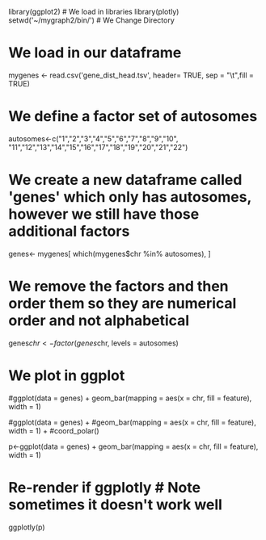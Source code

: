 library(ggplot2) # We load in libraries
library(plotly)
setwd('~/mygraph2/bin/')  # We Change Directory
# We load in our dataframe
 mygenes <- read.csv('gene_dist_head.tsv', header= TRUE, sep = "\t",fill = TRUE) 
# We define a factor set of autosomes
 autosomes<-c("1","2","3","4","5","6","7","8","9","10",
 "11","12","13","14","15","16","17","18","19","20","21","22")  
# We create a new dataframe called 'genes' which only has autosomes, however we still have those additional factors
 genes<- mygenes[ which(mygenes$chr %in% autosomes), ] 
# We remove the factors and then order them so they are numerical order and not alphabetical
 genes$chr <- factor(genes$chr, levels = autosomes) 
# We plot in ggplot 
#ggplot(data = genes) +  geom_bar(mapping = aes(x = chr, fill = feature), width = 1)
 
#ggplot(data = genes) +
#geom_bar(mapping = aes(x = chr, fill = feature), width = 1) +
#coord_polar()

p<-ggplot(data = genes) + 
geom_bar(mapping = aes(x = chr, fill = feature), width = 1) 
# Re-render if ggplotly # Note sometimes it doesn't work well
ggplotly(p)
